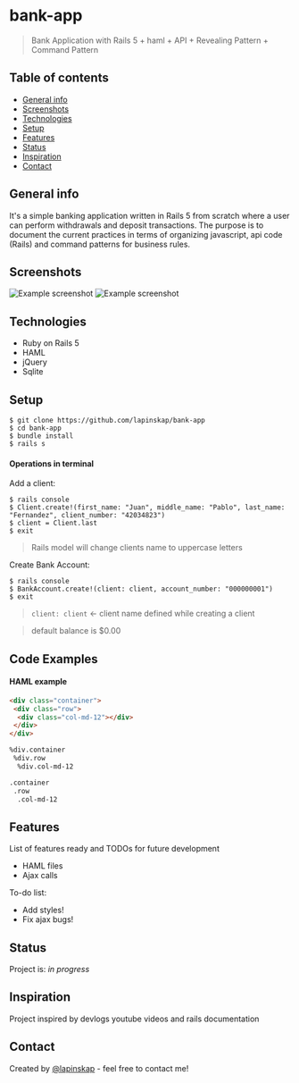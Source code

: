 # bank-app

> Bank Application with Rails 5 + haml + API + Revealing Pattern + Command Pattern

## Table of contents
* [General info](#general-info)
* [Screenshots](#screenshots)
* [Technologies](#technologies)
* [Setup](#setup)
* [Features](#features)
* [Status](#status)
* [Inspiration](#inspiration)
* [Contact](#contact)

## General info
It's a simple banking application written in Rails 5 from scratch where a user can perform withdrawals and deposit transactions. The purpose is to document the current practices in terms of organizing javascript, api code (Rails) and command patterns for business rules.

## Screenshots
![Example screenshot](https://raw.githubusercontent.com/lapinskap/bank-app/master/img/scr%20-%20Copy.jpg)
![Example screenshot](https://raw.githubusercontent.com/lapinskap/bank-app/master/img/scr.jpg)

## Technologies
* Ruby on Rails 5
* HAML
* jQuery
* Sqlite

## Setup

 ```
 $ git clone https://github.com/lapinskap/bank-app
 $ cd bank-app
 $ bundle install
 $ rails s
 ```
 #### Operations in terminal
 
 Add a client:
 ```
 $ rails console
 $ Client.create!(first_name: "Juan", middle_name: "Pablo", last_name: "Fernandez", client_number: "42034823") 
 $ client = Client.last
 $ exit
 ```
 > Rails model will change clients name to uppercase letters
 
 Create Bank Account:
 ```
 $ rails console
 $ BankAccount.create!(client: client, account_number: "000000001")
 $ exit
 ```
> `client: client` <- client name defined while creating a client

> default balance is $0.00

## Code Examples
#### HAML example
```html
<div class="container">
 <div class="row">
  <div class="col-md-12"></div>
 </div>
</div>

%div.container
 %div.row
  %div.col-md-12

.container
 .row
  .col-md-12
```

## Features
List of features ready and TODOs for future development
* HAML files
* Ajax calls 

To-do list:
* Add styles!
* Fix ajax bugs!

## Status
Project is: _in progress_

## Inspiration
Project inspired by devlogs youtube videos and rails documentation

## Contact
Created by [@lapinskap](https://www.facebook.com/paulina.lapinska99) - feel free to contact me!
